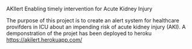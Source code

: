 AKIlert
Enabling timely intervention for Acute Kidney Injury

The purpose of this project is to create an alert system for healthcare provifders in ICU about an impending risk of acute kidney injury (AKI). A demponstration of the projet has been deployed to heroku https://akilert.herokuapp.com/


